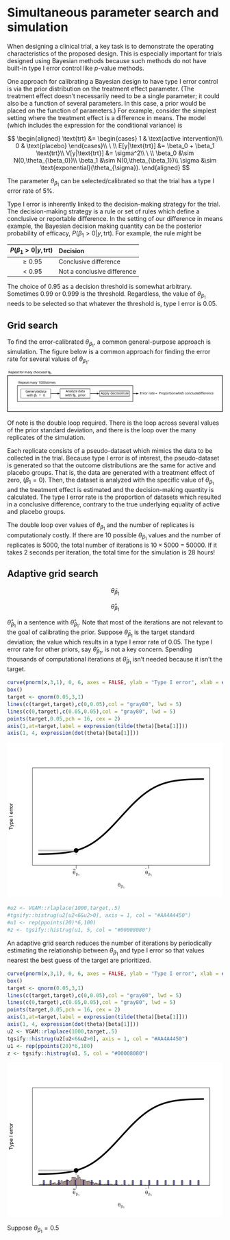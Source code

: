 # Simultaneous parameter search and simulation

When designing a clinical trial, a key task is to demonstrate the
operating characteristics of the proposed design. This is especially
important for trials designed using Bayesian methods because such
methods do not have built-in type I error control like $p$-value
methods.

One approach for calibrating a Bayesian design to have type I error
control is via the prior distribution on the treatment effect parameter.
(The treatment effect doesn’t necessarily need to be a single parameter;
it could also be a function of several parameters. In this case, a prior
would be placed on the function of parameters.) For example, consider
the simplest setting where the treatment effect is a difference in
means. The model (which includes the expression for the conditional
variance) is

$$
\begin{aligned}
\text{trt} &= \begin{cases} 
1 & \text{active intervention}\\
0 & \text{placebo}
\end{cases}\\
\ \\
E[y|\text{trt}] &= \beta_0 + \beta_1 \text{trt}\\
V[y|\text{trt}] &= \sigma^2\\
\ \\
\beta_0 &\sim N(0,\theta_{\beta_0})\\
\beta_1 &\sim N(0,\theta_{\beta_1})\\
\sigma &\sim \text{exponential}(\theta_{\sigma}).
\end{aligned}
$$

The parameter $\theta_{\beta_1}$ can be selected/calibrated so that the
trial has a type I error rate of 5%.

Type I error is inherently linked to the decision-making strategy for
the trial. The decision-making strategy is a rule or set of rules which
define a conclusive or reportable difference. In the setting of our
difference in means example, the Bayesian decision making quantity can
be the posterior probability of efficacy, $P(\beta_1>0|y, \text{trt})$.
For example, the rule might be

| $P(\beta_1>0\vert y, \text{trt})$ | Decision                    |
|:---------------------------------:|:----------------------------|
|            $\geq 0.95$            | Conclusive difference       |
|             $< 0.95$              | Not a conclusive difference |

The choice of $0.95$ as a decision threshold is somewhat arbitrary.
Sometimes $0.99$ or $0.999$ is the threshold. Regardless, the value of
$\theta_{\beta_1}$ needs to be selected so that whatever the threshold
is, type I error is 0.05.

## Grid search

To find the error-calibrated $\theta_{\beta_1}$, a common
general-purpose approach is simulation. The figure below is a common
approach for finding the error rate for several values of
$\theta_{\beta_1}$.

![](dynamic-grid-search-simulation_files/figure-gfm/unnamed-chunk-2-1.svg)<!-- -->

Of note is the double loop required. There is the loop across several
values of the prior standard deviation, and there is the loop over the
many replicates of the simulation.

Each replicate consists of a pseudo-dataset which mimics the data to be
collected in the trial. Because type I error is of interest, the
pseudo-dataset is generated so that the outcome distributions are the
same for active and placebo groups. That is, the data are generated with
a treatment effect of zero, ($\beta_1=0$). Then, the dataset is analyzed
with the specific value of $\theta_{\beta_1}$ and the treatment effect
is estimated and the decision-making quantity is calculated. The type I
error rate is the proportion of datasets which resulted in a conclusive
difference, contrary to the true underlying equality of active and
placebo groups.

The double loop over values of $\theta_{\beta_1}$ and the number of
replicates is computationaly costly. If there are 10 possible
$\theta_{\beta_1}$ values and the number of replicates is 5000, the
total number of iterations is $10\times 5000$ = 50000. If it takes 2
seconds per iteration, the total time for the simulation is 28 hours!

## Adaptive grid search

$$\tilde{\theta}_{\beta_1}$$

$$\mathring{\theta}_{\beta_1}$$

$\mathring{\theta}_{\beta_1}$ in a sentence with
$\mathring{\theta}_{\beta_1}$. Note that most of the iterations are not
relevant to the goal of calibrating the prior. Suppose
$\tilde{\theta}_{\beta_1}$ is the target standard deviation; the value
which results in a type I error rate of 0.05. The type I error rate for
other priors, say $\dot{\theta}_{\beta_1}$, is not a key concern.
Spending thousands of computational iterations at
$\dot{\theta}_{\beta_1}$ isn’t needed because it isn’t the target.

``` r
curve(pnorm(x,3,1), 0, 6, axes = FALSE, ylab = "Type I error", xlab = expression(theta[beta[1]]), lwd = 5, ylim = c(-0.1,1.1))
box()
target <- qnorm(0.05,3,1)
lines(c(target,target),c(0,0.05),col = "gray80", lwd = 5)
lines(c(0,target),c(0.05,0.05),col = "gray80", lwd = 5)
points(target,0.05,pch = 16, cex = 2)
axis(1,at=target,label = expression(tilde(theta)[beta[1]]))
axis(1, 4, expression(dot(theta)[beta[1]]))
```

![](dynamic-grid-search-simulation_files/figure-gfm/unnamed-chunk-3-1.svg)<!-- -->

``` r
#u2 <- VGAM::rlaplace(1000,target,.5)
#tgsify::histrug(u2[u2<6&u2>0], axis = 1, col = "#AA4A4450")
#u1 <- rep(ppoints(20)*6,100)
#z <- tgsify::histrug(u1, 5, col = "#00008080")
```

An adaptive grid search reduces the number of iterations by periodically
estimating the relationship between $\theta_{\beta_1}$ and type I error
so that values nearest the best guess of the target are prioritized.

``` r
curve(pnorm(x,3,1), 0, 6, axes = FALSE, ylab = "Type I error", xlab = expression(theta[beta[1]]), lwd = 5, ylim = c(-0.1,1.1))
box()
target <- qnorm(0.05,3,1)
lines(c(target,target),c(0,0.05),col = "gray80", lwd = 5)
lines(c(0,target),c(0.05,0.05),col = "gray80", lwd = 5)
points(target,0.05,pch = 16, cex = 2)
axis(1,at=target,label = expression(tilde(theta)[beta[1]]))
axis(1, 4, expression(dot(theta)[beta[1]]))
u2 <- VGAM::rlaplace(1000,target,.5)
tgsify::histrug(u2[u2<6&u2>0], axis = 1, col = "#AA4A4450")
u1 <- rep(ppoints(20)*6,100)
z <- tgsify::histrug(u1, 5, col = "#00008080")
```

![](dynamic-grid-search-simulation_files/figure-gfm/unnamed-chunk-4-1.svg)<!-- -->

Suppose $\theta_{\beta_1} = 0.5$
